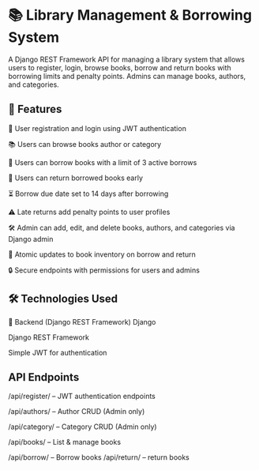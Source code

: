 # 📚 Library Management & Borrowing System

A Django REST Framework API for managing a library system that allows users to register, login, browse books, borrow and return books with borrowing limits and penalty points. Admins can manage books, authors, and categories.

## 🚀 Features
🔐 User registration and login using JWT authentication

📚 Users can browse books  author or category

📖 Users can borrow books with a limit of 3 active borrows

🔄 Users can return borrowed books early

⏳ Borrow due date set to 14 days after borrowing

⚠️ Late returns add penalty points to user profiles

🛠️ Admin can add, edit, and delete books, authors, and categories via Django admin

🔄 Atomic updates to book inventory on borrow and return

🔒 Secure endpoints with permissions for users and admins

## 🛠️ Technologies Used
🔧 Backend (Django REST Framework)
Django

Django REST Framework

Simple JWT for authentication

## API Endpoints

/api/register/ – JWT authentication endpoints

/api/authors/ – Author CRUD (Admin only)

/api/category/ – Category CRUD (Admin only)

/api/books/ – List & manage books

/api/borrow/ – Borrow books
/api/return/ –  return books

